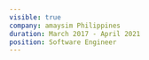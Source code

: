 ```yaml
---
visible: true
company: amaysim Philippines
duration: March 2017 - April 2021
position: Software Engineer
---
```

